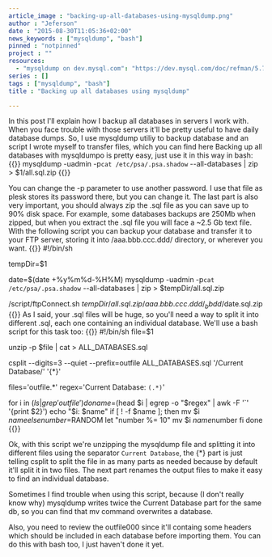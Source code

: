 ```yaml
---
article_image : "backing-up-all-databases-using-mysqldump.png"
author : "Jeferson"
date : "2015-08-30T11:05:36+02:00"
news_keywords : ["mysqldump", "bash"]
pinned : "notpinned"
project : ""
resources:
  - "mysqldump on dev.mysql.com": "https://dev.mysql.com/doc/refman/5.7/en/mysqldump.html"
series : []
tags : ["mysqldump", "bash"]
title : "Backing up all databases using mysqldump"

---
```

In this post I'll explain how I backup all databases in servers I work with. When you face trouble with those servers it'll be pretty useful to have daily database dumps.
So, I use mysqldump utiliy to backup database and an script I wrote myself to transfer files, which you can find here
Backing up all databases with mysqldumpo is pretty easy, just use it in this way in bash:
{{<highlight sh>}}
mysqldump -uadmin -p`cat /etc/psa/.psa.shadow` --all-databases | zip > $1/all.sql.zip
{{</highlight>}}

You can change the -p parameter to use another password. I use that file as plesk stores its password there, but you can change it. The last part is also very important, you should always zip the .sql file as you can save up to 90% disk space. For example, some databases backups are 250Mb when zipped, but when you extract the .sql file you will face a ~2.5 Gb text file.
With the following script you can backup your database and transfer it to your FTP server, storing it into /aaa.bbb.ccc.ddd/ directory, or wherever you want.
{{<highlight bash>}}
#!/bin/sh

tempDir=$1

date=$(date +%y%m%d-%H%M)
mysqldump -uadmin -p`cat /etc/psa/.psa.shadow` --all-databases | zip > $tempDir/all.sql.zip

/script/ftpConnect.sh $tempDir/all.sql.zip /aaa.bbb.ccc.ddd/_bbdd/$date.sql.zip
{{</highlight>}}
As I said, your .sql files will be huge, so you'll need a way to split it into different .sql, each one containing an individual database. We'll use a bash script for this task too:
{{<highlight bash>}}
#!/bin/sh
file=$1

unzip -p $file | cat > ALL_DATABASES.sql

csplit --digits=3 --quiet --prefix=outfile ALL_DATABASES.sql '/Current Database/' '{*}'

files='outfile.*'
regex='Current Database: `(.*)`'

for i in $(ls | grep 'outfile')
do
	name=$(head $i | egrep -o "$regex" | awk -F '`' '{print $2}')
	echo "$i: $name"
    if [ ! -f $name ]; then
	    mv $i $name
    else
        number=$RANDOM
        let "number %= 10"
        mv $i $name$number
    fi
done
{{</highlight>}}

Ok, with this script we're unzipping the mysqldump file and splitting it into different files using the separator `Current Database`, the {*} part is just telling csplit to split the file in as many parts as needed because by default it'll split it in two files. The next part renames the output files to make it easy to find an individual database.

Sometimes I find trouble when using this script, because (I don't really know why) mysqldump writes twice the Current Database part for the same db, so you can find that mv command overwrites a database.

Also, you need to review the outfile000 since it'll containg some headers which should be included in each database before importing them. You can do this with bash too, I just haven't done it yet.
